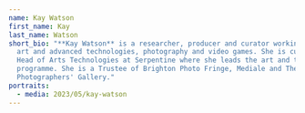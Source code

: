 ```yaml
---
name: Kay Watson
first_name: Kay
last_name: Watson
short_bio: "**Kay Watson** is a researcher, producer and curator working with
  art and advanced technologies, photography and video games. She is currently
  Head of Arts Technologies at Serpentine where she leads the art and technology
  programme. She is a Trustee of Brighton Photo Fringe, Mediale and The
  Photographers' Gallery."
portraits:
  - media: 2023/05/kay-watson
---
```

